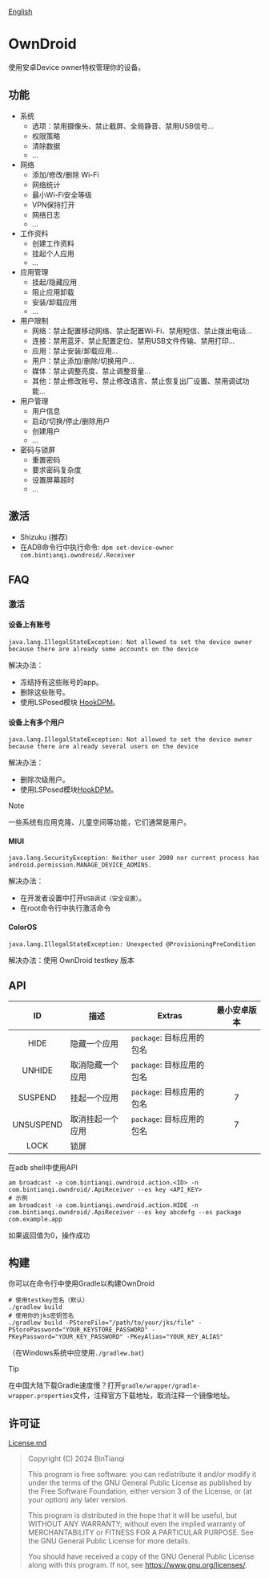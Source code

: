 [English](Readme-en.md)

# OwnDroid

使用安卓Device owner特权管理你的设备。

## 功能

- 系统
  - 选项：禁用摄像头、禁止截屏、全局静音、禁用USB信号...
  - 权限策略
  - 清除数据
  - ...
- 网络
  - 添加/修改/删除 Wi-Fi
  - 网络统计
  - 最小Wi-Fi安全等级
  - VPN保持打开
  - 网络日志
  - ...
- 工作资料
  - 创建工作资料
  - 挂起个人应用
  - ...
- 应用管理
  - 挂起/隐藏应用
  - 阻止应用卸载
  - 安装/卸载应用
  - ...
- 用户限制
  - 网络：禁止配置移动网络、禁止配置Wi-Fi、禁用短信、禁止拨出电话...
  - 连接：禁用蓝牙、禁止配置定位、禁用USB文件传输、禁用打印...
  - 应用：禁止安装/卸载应用...
  - 用户：禁止添加/删除/切换用户...
  - 媒体：禁止调整亮度、禁止调整音量...
  - 其他：禁止修改账号、禁止修改语言、禁止恢复出厂设置、禁用调试功能...
- 用户管理
  - 用户信息
  - 启动/切换/停止/删除用户
  - 创建用户
  - ...
- 密码与锁屏
  - 重置密码
  - 要求密码复杂度
  - 设置屏幕超时
  - ...

## 激活

- Shizuku (推荐)
- 在ADB命令行中执行命令: `dpm set-device-owner com.bintianqi.owndroid/.Receiver`

## FAQ

### 激活

#### 设备上有账号

```text
java.lang.IllegalStateException: Not allowed to set the device owner because there are already some accounts on the device
```

解决办法：
- 冻结持有这些账号的app。
- 删除这些账号。
- 使用LSPosed模块 [HookDPM](https://github.com/BinTianqi/HookDPM)。

#### 设备上有多个用户

```text
java.lang.IllegalStateException: Not allowed to set the device owner because there are already several users on the device
```

解决办法：
- 删除次级用户。
- 使用LSPosed模块[HookDPM](https://github.com/BinTianqi/HookDPM)。

> [!NOTE]
> 一些系统有应用克隆、儿童空间等功能，它们通常是用户。

#### MIUI

```text
java.lang.SecurityException: Neither user 2000 nor current process has android.permission.MANAGE_DEVICE_ADMINS.
```

解决办法：
- 在开发者设置中打开`USB调试（安全设置）`。
- 在root命令行中执行激活命令

#### ColorOS

```text
java.lang.IllegalStateException: Unexpected @ProvisioningPreCondition
```

解决办法：使用 OwnDroid testkey 版本

## API

|    ID     | 描述       | Extras             | 最小安卓版本 |
|:---------:|----------|--------------------|:------:|
|   HIDE    | 隐藏一个应用   | `package`: 目标应用的包名 |        |
|  UNHIDE   | 取消隐藏一个应用 | `package`: 目标应用的包名 |        |
|  SUSPEND  | 挂起一个应用   | `package`: 目标应用的包名 |   7    |
| UNSUSPEND | 取消挂起一个应用 | `package`: 目标应用的包名 |   7    |
|   LOCK    | 锁屏       |                    |        |

在adb shell中使用API
```shell
am broadcast -a com.bintianqi.owndroid.action.<ID> -n com.bintianqi.owndroid/.ApiReceiver --es key <API_KEY>
# 示例
am broadcast -a com.bintianqi.owndroid.action.HIDE -n com.bintianqi.owndroid/.ApiReceiver --es key abcdefg --es package com.example.app
```
如果返回值为0，操作成功

## 构建

你可以在命令行中使用Gradle以构建OwnDroid
```shell
# 使用testkey签名（默认）
./gradlew build
# 使用你的jks密钥签名
./gradlew build -PStoreFile="/path/to/your/jks/file" -PStorePassword="YOUR_KEYSTORE_PASSWORD" -PKeyPassword="YOUR_KEY_PASSWORD" -PKeyAlias="YOUR_KEY_ALIAS"
```
（在Windows系统中应使用`./gradlew.bat`)

> [!TIP]
> 在中国大陆下载Gradle速度慢？打开`gradle/wrapper/gradle-wrapper.properties`文件，注释官方下载地址，取消注释一个镜像地址。

## 许可证

[License.md](LICENSE.md)

> Copyright (C)  2024  BinTianqi
>
> This program is free software: you can redistribute it and/or modify it under the terms of the GNU General Public License as published by the Free Software Foundation, either version 3 of the License, or (at your option) any later version.
>
> This program is distributed in the hope that it will be useful, but WITHOUT ANY WARRANTY; without even the implied warranty of MERCHANTABILITY or FITNESS FOR A PARTICULAR PURPOSE.  See the GNU General Public License for more details.
>
> You should have received a copy of the GNU General Public License along with this program.  If not, see <https://www.gnu.org/licenses/>.
